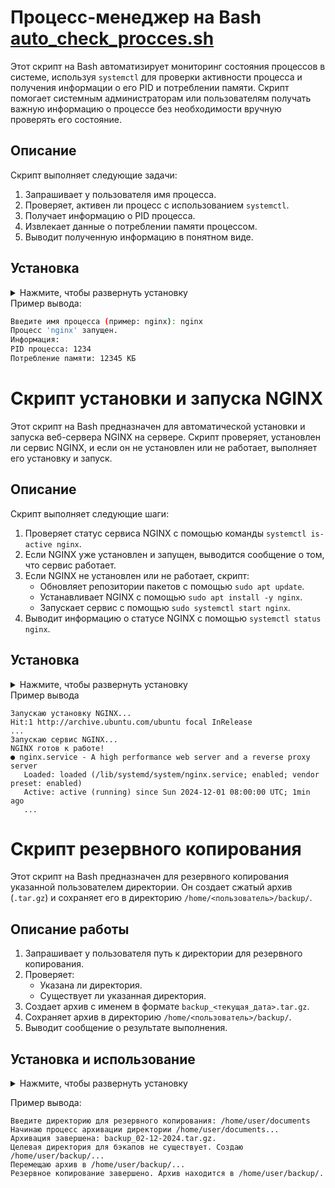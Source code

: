 # Процесс-менеджер на Bash [auto_check_procces.sh](./auto_check_procces.sh)

Этот скрипт на Bash автоматизирует мониторинг состояния процессов в системе, используя `systemctl` для проверки активности процесса и получения информации о его PID и потреблении памяти. Скрипт помогает системным администраторам или пользователям получать важную информацию о процессе без необходимости вручную проверять его состояние.

## Описание

Скрипт выполняет следующие задачи:
1. Запрашивает у пользователя имя процесса.
2. Проверяет, активен ли процесс с использованием `systemctl`.
3. Получает информацию о PID процесса.
4. Извлекает данные о потреблении памяти процессом.
5. Выводит полученную информацию в понятном виде.

## Установка

<details>
<summary>Нажмите, чтобы развернуть установку</summary>
1. Скачайте или клонируйте репозиторий:

```bash
git clone https://github.com/ваш_пользователь/devops-practice.git
```
2. Перейдите в папку с проектом:

```bash
cd devops-practice/automation-scrips
```
3. Дайте права на выполнение скрипта:

```bash
chmod +x auto_check_procces.sh
```
## Использование:
1. Запустите скрипт:

```bash
./auto_check_procces.sh
```
2 .Введите имя процесса (например, nginx или apache2) при запросе. Скрипт проверит, активен ли процесс, и отобразит его PID и использование памяти.
</details>
Пример вывода:

```bash
Введите имя процесса (пример: nginx): nginx
Процесс 'nginx' запущен.
Информация:
PID процесса: 1234
Потребление памяти: 12345 КБ
```

# Скрипт установки и запуска NGINX

Этот скрипт на Bash предназначен для автоматической установки и запуска веб-сервера NGINX на сервере. Скрипт проверяет, установлен ли сервис NGINX, и если он не установлен или не работает, выполняет его установку и запуск.

## Описание

Скрипт выполняет следующие шаги:

1. Проверяет статус сервиса NGINX с помощью команды `systemctl is-active nginx`.
2. Если NGINX уже установлен и запущен, выводится сообщение о том, что сервис работает.
3. Если NGINX не установлен или не работает, скрипт:
    - Обновляет репозитории пакетов с помощью `sudo apt update`.
    - Устанавливает NGINX с помощью `sudo apt install -y nginx`.
    - Запускает сервис с помощью `sudo systemctl start nginx`.
4. Выводит информацию о статусе NGINX с помощью `systemctl status nginx`.

## Установка

<details>
<summary>Нажмите, чтобы развернуть установку</summary>

1. Скачайте или клонируйте репозиторий:

```bash
  git clone https://github.com/ваш_пользователь/devops-practice.git
```
2. Перейдите в папку с проектом:

```bash
  cd devops-practice
```
3. Дайте права на выполнение скрипта:

```bash
  chmod +x auto_install_nginx.sh
```
## Использование

Запустите скрипт:

```bash

  ./auto_install_nginx.sh
```
Скрипт автоматически проверит наличие NGINX и выполнит его установку или запуск, если это необходимо.
</details>
Пример вывода

```
Запускаю установку NGINX...
Hit:1 http://archive.ubuntu.com/ubuntu focal InRelease
...
Запускаю сервис NGINX...
NGINX готов к работе!
● nginx.service - A high performance web server and a reverse proxy server
   Loaded: loaded (/lib/systemd/system/nginx.service; enabled; vendor preset: enabled)
   Active: active (running) since Sun 2024-12-01 08:00:00 UTC; 1min ago
   ...
```

# Скрипт резервного копирования

Этот скрипт на Bash предназначен для резервного копирования указанной пользователем директории. Он создает сжатый архив (`.tar.gz`) и сохраняет его в директорию `/home/<пользователь>/backup/`.

## Описание работы

1. Запрашивает у пользователя путь к директории для резервного копирования.
2. Проверяет:
   - Указана ли директория.
   - Существует ли указанная директория.
3. Создает архив с именем в формате `backup_<текущая_дата>.tar.gz`.
4. Сохраняет архив в директорию `/home/<пользователь>/backup/`.
5. Выводит сообщение о результате выполнения.

## Установка и использование
<details>
<summary>Нажмите, чтобы развернуть установку</summary>
1. Скачайте или клонируйте репозиторий:

```bash
  git clone https://github.com/ваш_пользователь/backup-script.git
```
Перейдите в директорию скрипта:

```bash
  cd automation-script
```
Дайте права на выполнение скрипта:

```bash
chmod +x backup_script.sh
```
Запустите скрипт:

```bash
./backup_script.sh
```
Следуйте инструкциям на экране, чтобы указать директорию для резервного копирования.
</details>

Пример вывода:
```
Введите директорию для резервного копирования: /home/user/documents
Начинаю процесс архивации директории /home/user/documents...
Архивация завершена: backup_02-12-2024.tar.gz.
Целевая директория для бэкапов не существует. Создаю /home/user/backup/...
Перемещаю архив в /home/user/backup/...
Резервное копирование завершено. Архив находится в /home/user/backup/.
```
